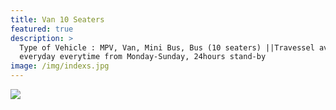 ```yaml
---
title: Van 10 Seaters
featured: true
description: >
  Type of Vehicle : MPV, Van, Mini Bus, Bus (10 seaters) ||Travessel available
  everyday everytime from Monday-Sunday, 24hours stand-by
image: /img/indexs.jpg
---
```

![](/img/indexd.jpg)
